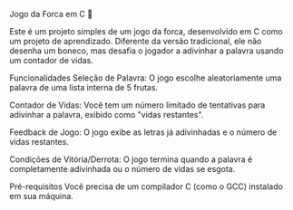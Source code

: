 Jogo da Forca em C 🍎


Este é um projeto simples de um jogo da forca, desenvolvido em C como um projeto de aprendizado. Diferente da versão tradicional, ele não desenha um boneco, mas desafia o jogador a adivinhar a palavra usando um contador de vidas.

Funcionalidades
Seleção de Palavra: O jogo escolhe aleatoriamente uma palavra de uma lista interna de 5 frutas.

Contador de Vidas: Você tem um número limitado de tentativas para adivinhar a palavra, exibido como "vidas restantes".

Feedback de Jogo: O jogo exibe as letras já adivinhadas e o número de vidas restantes.

Condições de Vitória/Derrota: O jogo termina quando a palavra é completamente adivinhada ou o número de vidas se esgota.

Pré-requisitos
Você precisa de um compilador C (como o GCC) instalado em sua máquina.
